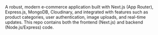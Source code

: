 A robust, modern e-commerce application built with Next.js (App Router), Express.js, MongoDB, Cloudinary, and integrated with features such as product categories, user authentication, image uploads, and real-time updates.
This repo contains both the frontend (Next.js) and backend (Node.js/Express) code.
